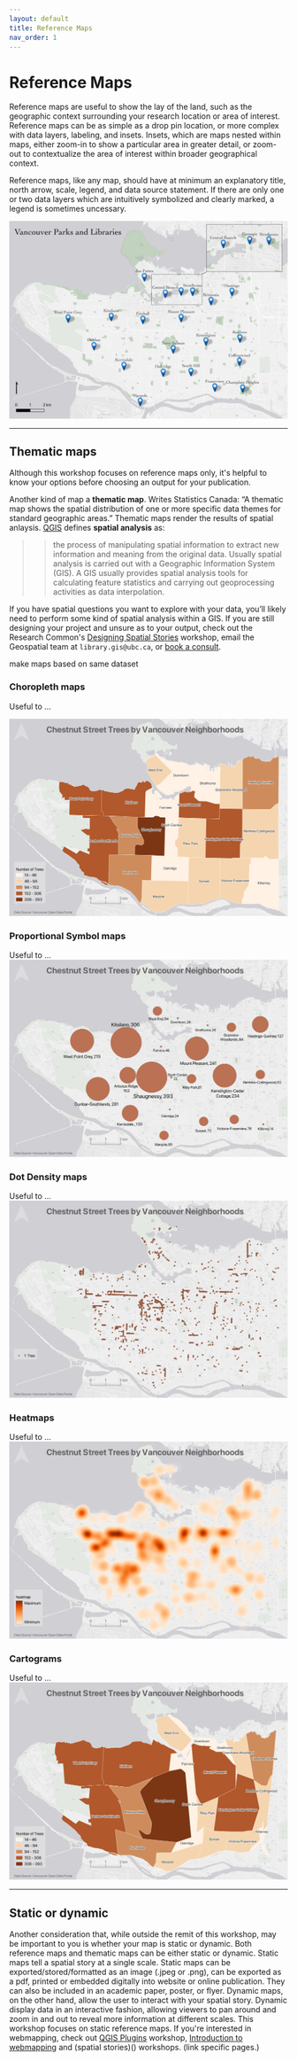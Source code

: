 ```yaml
---
layout: default
title: Reference Maps
nav_order: 1
---
```

# Reference Maps 

Reference maps are useful to show the lay of the land, such as the geographic context surrounding your research location or area of interest. Reference maps can be as simple as a drop pin location, or more complex with data layers, labeling, and insets. Insets, which are maps nested within maps, either zoom-in to show a particular area in greater detail, or zoom-out to contextualize the area of interest within broader geographical context.  
   

Reference maps, like any map, should have at minimum an explanatory title, north arrow, scale, legend, and data source statement. If there are only one or two data layers which are intuitively symbolized and clearly marked, a legend is sometimes uncessary. 


![libraries and parks example map](./images/ex-libraries-parks.jpeg)



----

## Thematic maps
Although this workshop focuses on reference maps only, it's helpful to know your options before choosing an output for your publication.

Another kind of map a **thematic map**. Writes Statistics Canada: “A thematic map shows the spatial distribution of one or more specific data themes for standard geographic areas.” Thematic maps render the results of spatial anlaysis. [QGIS](https://docs.qgis.org/2.18/en/docs/gentle_gis_introduction/spatial_analysis_interpolation.html#:~:text=Overview,Geographic%20Information%20System%20(GIS).) defines **spatial analysis** as:

>> the process of manipulating spatial information to extract new information and meaning from the original data. Usually spatial analysis is carried out with a Geographic Information System (GIS). A GIS usually provides spatial analysis tools for calculating feature statistics and carrying out geoprocessing activities as data interpolation.

If you have spatial questions you want to explore with your data, you’ll likely need to perform some kind of spatial analysis within a GIS. If you are still designing your project and unsure as to your output, check out the Research Common's [Designing Spatial Stories](https://ubc-library-rc.github.io/gis-spatial-stories/) workshop, email the Geospatial team at `library.gis@ubc.ca`, or [book a consult](https://libcal.library.ubc.ca/appointments/research_commons#s-lc-public-pt).

make maps based on same dataset
### Choropleth maps
Useful to ...

![chropleth map](./images/chestnut-choropleth-map.jpeg)

### Proportional Symbol maps
Useful to ...
![chropleth map](./images/chestnut-proportional-symbol.jpeg)

### Dot Density maps
Useful to ...
![chropleth map](./images/chestnut-dot-density-map.jpeg)

### Heatmaps
Useful to ...
![chropleth map](./images/chestnut-heatmap.jpeg)

### Cartograms 
Useful to ...
![chropleth map](./images/chestnut-cartogram-map.jpeg)


----

## Static or dynamic
Another consideration that, while outside the remit of this workshop, may be important to you is whether your map is static or dynamic. Both reference maps and thematic maps can be either static or dynamic. Static maps tell a spatial story at a single scale. Static maps can be exported/stored/formatted as an image (.jpeg or .png), can be exported as a pdf, printed or embedded digitally into website or online publication. They can also be included in an academic paper, poster, or flyer. Dynamic maps, on the other hand, allow the user to interact with your spatial story. Dynamic display data in an interactive fashion, allowing viewers to pan around and zoom in and out to reveal more information at different scales. This workshop focuses on static reference maps. If you're interested in webmapping, check out [QGIS Plugins]() workshop, [Introduction to webmapping]() and (spatial stories)() workshops. (link specific pages.)


